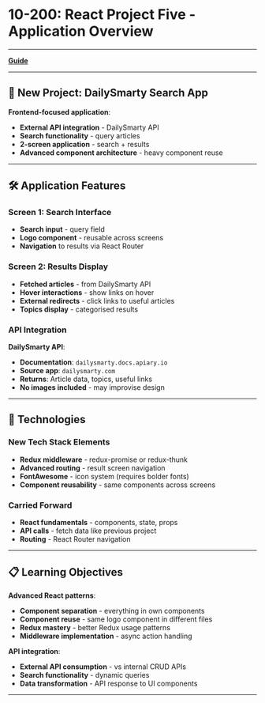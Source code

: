 # 10-200: React Project Five - Application Overview

---

**[Guide](https://devcamp.com/pt-full-stack-development-javascript-python-react/guide/react-project-five-application-overview)**

---

## 🎯 New Project: DailySmarty Search App

**Frontend-focused application**:
- **External API integration** - DailySmarty API
- **Search functionality** - query articles
- **2-screen application** - search + results
- **Advanced component architecture** - heavy component reuse

---

## 🛠️ Application Features

### Screen 1: Search Interface
- **Search input** - query field
- **Logo component** - reusable across screens
- **Navigation** to results via React Router

### Screen 2: Results Display  
- **Fetched articles** - from DailySmarty API
- **Hover interactions** - show links on hover
- **External redirects** - click links to useful articles
- **Topics display** - categorised results

### API Integration
**DailySmarty API**:
- **Documentation**: `dailysmarty.docs.apiary.io`
- **Source app**: `dailysmarty.com` 
- **Returns**: Article data, topics, useful links
- **No images included** - may improvise design

---

## 📧 Technologies

### New Tech Stack Elements
- **Redux middleware** - redux-promise or redux-thunk
- **Advanced routing** - result screen navigation  
- **FontAwesome** - icon system (requires bolder fonts)
- **Component reusability** - same components across screens

### Carried Forward
- **React fundamentals** - components, state, props
- **API calls** - fetch data like previous project
- **Routing** - React Router navigation

---

## 📋 Learning Objectives

**Advanced React patterns**:
- **Component separation** - everything in own components
- **Component reuse** - same logo component in different files
- **Redux mastery** - better Redux usage patterns
- **Middleware implementation** - async action handling

**API integration**:
- **External API consumption** - vs internal CRUD APIs
- **Search functionality** - dynamic queries
- **Data transformation** - API response to UI components

---

